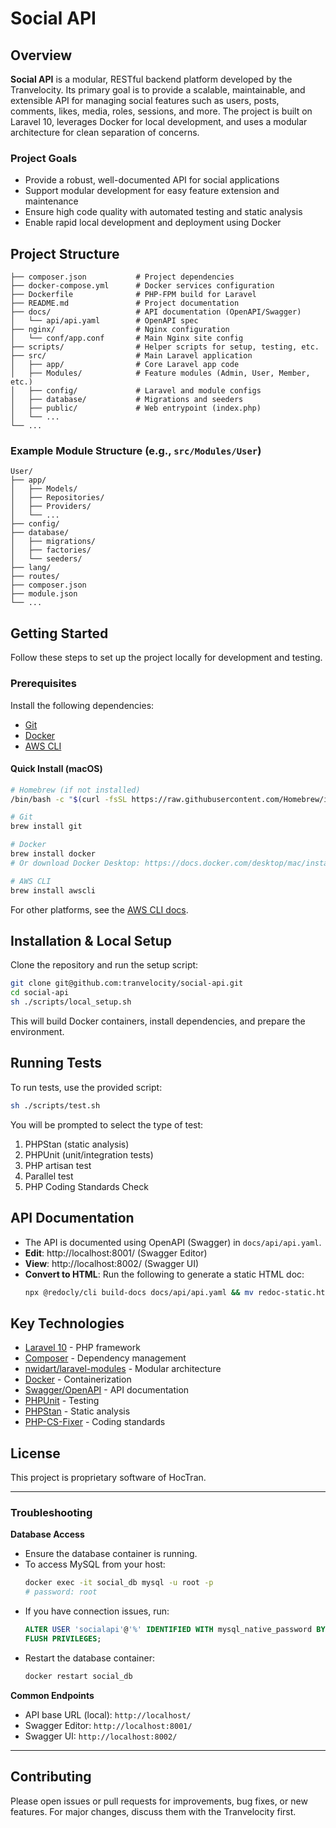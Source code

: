 
# Social API

## Overview
**Social API** is a modular, RESTful backend platform developed by the Tranvelocity. Its primary goal is to provide a scalable, maintainable, and extensible API for managing social features such as users, posts, comments, likes, media, roles, sessions, and more. The project is built on Laravel 10, leverages Docker for local development, and uses a modular architecture for clean separation of concerns.

### Project Goals
- Provide a robust, well-documented API for social applications
- Support modular development for easy feature extension and maintenance
- Ensure high code quality with automated testing and static analysis
- Enable rapid local development and deployment using Docker

## Project Structure

```
├── composer.json           # Project dependencies
├── docker-compose.yml      # Docker services configuration
├── Dockerfile              # PHP-FPM build for Laravel
├── README.md               # Project documentation
├── docs/                   # API documentation (OpenAPI/Swagger)
│   └── api/api.yaml        # OpenAPI spec
├── nginx/                  # Nginx configuration
│   └── conf/app.conf       # Main Nginx site config
├── scripts/                # Helper scripts for setup, testing, etc.
├── src/                    # Main Laravel application
│   ├── app/                # Core Laravel app code
│   ├── Modules/            # Feature modules (Admin, User, Member, etc.)
│   ├── config/             # Laravel and module configs
│   ├── database/           # Migrations and seeders
│   ├── public/             # Web entrypoint (index.php)
│   └── ...
└── ...
```

### Example Module Structure (e.g., `src/Modules/User`)
```
User/
├── app/
│   ├── Models/
│   ├── Repositories/
│   ├── Providers/
│   └── ...
├── config/
├── database/
│   ├── migrations/
│   ├── factories/
│   └── seeders/
├── lang/
├── routes/
├── composer.json
├── module.json
└── ...
```



## Getting Started
Follow these steps to set up the project locally for development and testing.


### Prerequisites
Install the following dependencies:
- [Git](https://git-scm.com/)
- [Docker](https://www.docker.com/)
- [AWS CLI](https://aws.amazon.com/cli/)

#### Quick Install (macOS)
```bash
# Homebrew (if not installed)
/bin/bash -c "$(curl -fsSL https://raw.githubusercontent.com/Homebrew/install/HEAD/install.sh)"

# Git
brew install git

# Docker
brew install docker
# Or download Docker Desktop: https://docs.docker.com/desktop/mac/install/

# AWS CLI
brew install awscli
```
For other platforms, see the [AWS CLI docs](https://docs.aws.amazon.com/cli/latest/userguide/getting-started-install.html).



## Installation & Local Setup

Clone the repository and run the setup script:
```bash
git clone git@github.com:tranvelocity/social-api.git
cd social-api
sh ./scripts/local_setup.sh
```
This will build Docker containers, install dependencies, and prepare the environment.


## Running Tests
To run tests, use the provided script:
```bash
sh ./scripts/test.sh
```
You will be prompted to select the type of test:
1. PHPStan (static analysis)
2. PHPUnit (unit/integration tests)
3. PHP artisan test
4. Parallel test
5. PHP Coding Standards Check


## API Documentation
- The API is documented using OpenAPI (Swagger) in `docs/api/api.yaml`.
- **Edit**: http://localhost:8001/ (Swagger Editor)
- **View**: http://localhost:8002/ (Swagger UI)
- **Convert to HTML**: Run the following to generate a static HTML doc:
	```bash
	npx @redocly/cli build-docs docs/api/api.yaml && mv redoc-static.html docs/api/api.html
	```

## Key Technologies
- [Laravel 10](https://laravel.com/) - PHP framework
- [Composer](https://getcomposer.org/) - Dependency management
- [nwidart/laravel-modules](https://nwidart.com/laravel-modules/v6/introduction/) - Modular architecture
- [Docker](https://www.docker.com/) - Containerization
- [Swagger/OpenAPI](https://swagger.io/) - API documentation
- [PHPUnit](https://phpunit.de/) - Testing
- [PHPStan](https://phpstan.org/) - Static analysis
- [PHP-CS-Fixer](https://github.com/PHP-CS-Fixer/PHP-CS-Fixer/) - Coding standards



## License
This project is proprietary software of HocTran.





---
### Troubleshooting

**Database Access**
- Ensure the database container is running.
- To access MySQL from your host:
	```bash
	docker exec -it social_db mysql -u root -p
	# password: root
	```
- If you have connection issues, run:
	```sql
	ALTER USER 'socialapi'@'%' IDENTIFIED WITH mysql_native_password BY 'socialapi';
	FLUSH PRIVILEGES;
	```
- Restart the database container:
	```bash
	docker restart social_db
	```

**Common Endpoints**
- API base URL (local): `http://localhost/`
- Swagger Editor: `http://localhost:8001/`
- Swagger UI: `http://localhost:8002/`

---

## Contributing
Please open issues or pull requests for improvements, bug fixes, or new features. For major changes, discuss them with the Tranvelocity first.
